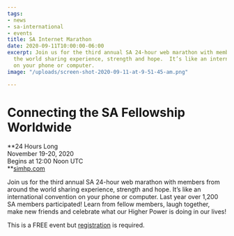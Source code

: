 ```yaml
---
tags:
- news
- sa-international
- events
title: SA Internet Marathon
date: 2020-09-11T10:00:00-06:00
excerpt: Join us for the third annual SA 24-hour web marathon with members from around
  the world sharing experience, strength and hope.  It’s like an international convention
  on your phone or computer.
image: "/uploads/screen-shot-2020-09-11-at-9-51-45-am.png"

---
```

# Connecting the SA Fellowship Worldwide 

**24 Hours Long  
November 19-20, 2020  
Begins at 12:00 Noon UTC  
**[simhp.com](https://simhp.com/ "https://simhp.com/")

Join us for the third annual SA 24-hour web marathon with members from around the world sharing experience, strength and hope.  It’s like an international convention on your phone or computer. Last year over 1,200 SA members participated! Learn from fellow members, laugh together, make new friends and celebrate what our Higher Power is doing in our lives!

This is a FREE event but [registration](http://simhp.com/register-for-sim/) is required.